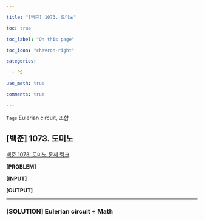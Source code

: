 ```yaml
---

title: "[백준] 1073. 도미노"

toc: true

toc_label: "On this page"

toc_icon: "chevron-right"

categories:

  - PS

use_math: true

comments: true

---
```


`Tags` Eulerian circuit, 조합

## [백준] 1073. 도미노

[백준 1073. 도미노 문제 링크](https://www.acmicpc.net/problem/1073)

**[PROBLEM]**



**[INPUT]**



**[OUTPUT]**



---

### [SOLUTION] Eulerian circuit + Math

